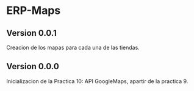 # ERP-Maps  
  
## Version 0.0.1  
Creacion de los mapas para cada una de las tiendas.  
## Version 0.0.0  
Inicializacion de la Practica 10: API GoogleMaps, apartir de la practica 9.    
